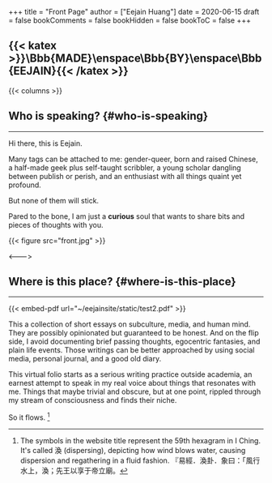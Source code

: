 +++
title = "Front Page"
author = ["Eejain Huang"]
date = 2020-06-15
draft = false
bookComments = false
bookHidden = false
bookToC = false
+++

{{< katex >}}\Bbb{MADE}\enspace\Bbb{BY}\enspace\Bbb{EEJAIN}{{< /katex >}}
---

{{< columns >}}


## Who is speaking? {#who-is-speaking}

---
Hi there, this is Eejain.

Many tags can be attached to me: gender-queer, born and raised Chinese, a half-made geek plus self-taught scribbler, a young scholar dangling between publish or perish, and an enthusiast with all things quaint yet profound.

But none of them will stick.

Pared to the bone, I am just a **curious** soul that wants to share bits and pieces of thoughts with you.

{{< figure src="front.jpg" >}}

<--->


## Where is this place? {#where-is-this-place}

---

{{< embed-pdf url="~/eejainsite/static/test2.pdf" >}}

This a collection of short essays on subculture, media, and human mind. They are possibly opinionated but guaranteed to be honest. And on the flip side, I avoid documenting brief passing thoughts, egocentric fantasies, and plain life events. Those writings can be better approached by using social media, personal journal, and a good old diary.

This virtual folio starts as a serious writing practice outside academia, an earnest attempt to speak in my real voice about things that resonates with me. Things that maybe trivial and obscure, but at one point, rippled through my stream of consciousness and finds their niche.

So it flows.&nbsp;[^1]

[^1]: The symbols in the website title represent the 59th hexagram in I Ching. It's called 渙 (dispersing), depicting how wind blows water, causing dispersion and regathering in a fluid fashion. 『易經．渙卦．象曰：「風行水上，渙；先王以享于帝立廟。

